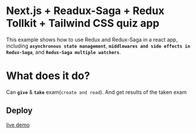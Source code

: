 # Next.js + Readux-Saga + Redux Tollkit + Tailwind CSS quiz app

This example shows how to use Redux and Redux-Saga in a react app, including  **`asynchronous state management`**, **`middlewares and side effects in Redux-Saga`**, and **`Redux-Saga multiple watchers`**.

# What does it do?
Can **`give`** & **`take`**  exam(`create and read`). And get results of the taken exam

## Deploy
[live demo](https://quiz-radux.vercel.app/ "quiz-redux-app")

